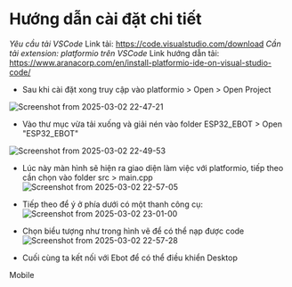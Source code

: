 # Hướng dẫn cài đặt chi tiết
*Yêu cầu tải VSCode*
Link tải: https://code.visualstudio.com/download
*Cần tải extension: platformio trên VSCode*
Link hướng dẫn tải: https://www.aranacorp.com/en/install-platformio-ide-on-visual-studio-code/

- Sau khi cài đặt xong truy cập vào platformio > Open > Open Project

![Screenshot from 2025-03-02 22-47-21](https://github.com/user-attachments/assets/f766abc6-366b-4004-9a1e-5fd88a7dba76)

- Vào thư mục vừa tải xuống và giải nén vào folder ESP32_EBOT > Open "ESP32_EBOT"

![Screenshot from 2025-03-02 22-49-53](https://github.com/user-attachments/assets/9c1a10bf-5788-4b1b-af5d-9cd018e829ca)

- Lúc này màn hình sẽ hiện ra giao diện làm việc với platformio, tiếp theo cần chọn vào folder src > main.cpp
![Screenshot from 2025-03-02 22-57-05](https://github.com/user-attachments/assets/4bb2d0da-0591-4f0e-8a1f-4473280c30cb)
- Tiếp theo để ý ở phía dưới có một thanh công cụ:
![Screenshot from 2025-03-02 23-01-00](https://github.com/user-attachments/assets/937433b1-944b-4f74-b568-9c0aac7ecad8)
- Chọn biểu tượng như trong hình vẽ để có thể nạp được code
![Screenshot from 2025-03-02 22-57-28](https://github.com/user-attachments/assets/8b94b7dd-57e3-4f2f-b321-b198ecc18db7)

- Cuối cùng ta kết nối với Ebot để có thể điều khiển
Desktop

Mobile
